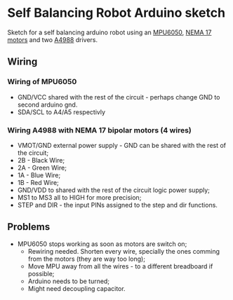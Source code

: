 # Self Balancing Robot Arduino sketch

Sketch for a self balancing arduino robot using an [MPU6050](http://www.dx.com/p/gy-521-mpu6050-3-axis-acceleration-gyroscope-6dof-module-blue-154602?Utm_rid=60225380&Utm_source=affiliate), [NEMA 17 motors](http://www.dx.com/pt/p/geeetech-1-8-degree-nema-14-35-byghw-stepper-motor-for-3d-printer-black-386069?Utm_rid=60225380&Utm_source=affiliate) and two [A4988](http://www.dx.com/pt/p/3d-printer-a4988-arduino-reprap-stepper-motor-driver-265980?Utm_rid=60225380&Utm_source=affiliate) drivers.

## Wiring

### Wiring of MPU6050
  * GND/VCC shared with the rest of the circuit - perhaps change GND to second arduino gnd.
  * SDA/SCL to A4/A5 respectivly

### Wiring A4988 with NEMA 17 bipolar motors (4 wires)
  * VMOT/GND external power supply - GND can be shared with the rest of the circuit;
  * 2B - Black Wire;
  * 2A - Green Wire;
  * 1A - Blue Wire;
  * 1B - Red Wire;
  * GND/VDD to shared with the rest of the circuit logic power supply;
  * MS1 to MS3 all to HIGH for more precision;
  * STEP and DIR - the input PINs assigned to the step and dir functions.

## Problems
  * MPU6050 stops working as soon as motors are switch on;
    * Rewiring needed. Shorten every wire, specially the ones comming from the motors (they are way too long);
    * Move MPU away from all the wires - to a different breadboard if possible;
    * Arduino needs to be turned;
    * Might need decoupling capacitor.

